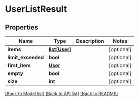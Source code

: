 # UserListResult

## Properties
Name | Type | Description | Notes
------------ | ------------- | ------------- | -------------
**items** | [**list[User]**](User.md) |  | [optional] 
**limit_exceeded** | **bool** |  | [optional] 
**first_item** | [**User**](User.md) |  | [optional] 
**empty** | **bool** |  | [optional] 
**size** | **int** |  | [optional] 

[[Back to Model list]](../README.md#documentation-for-models) [[Back to API list]](../README.md#documentation-for-api-endpoints) [[Back to README]](../README.md)


